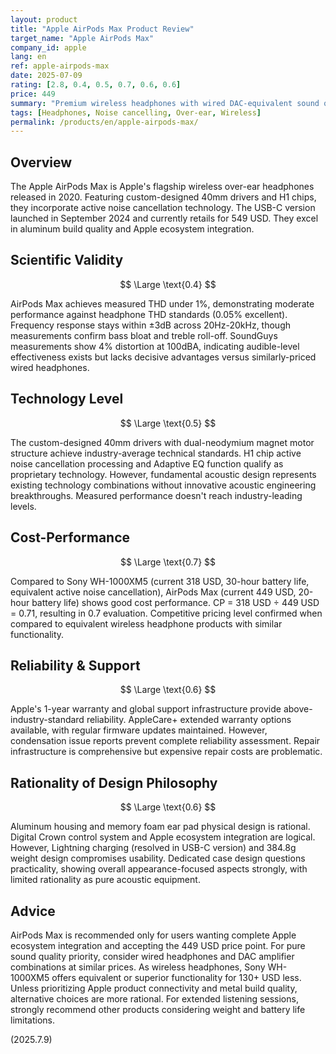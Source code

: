 ```yaml
---
layout: product
title: "Apple AirPods Max Product Review"
target_name: "Apple AirPods Max"
company_id: apple
lang: en
ref: apple-airpods-max
date: 2025-07-09
rating: [2.8, 0.4, 0.5, 0.7, 0.6, 0.6]
price: 449
summary: "Premium wireless headphones with wired DAC-equivalent sound quality, but difficult to justify at 449 USD price point"
tags: [Headphones, Noise cancelling, Over-ear, Wireless]
permalink: /products/en/apple-airpods-max/
---
```

## Overview

The Apple AirPods Max is Apple's flagship wireless over-ear headphones released in 2020. Featuring custom-designed 40mm drivers and H1 chips, they incorporate active noise cancellation technology. The USB-C version launched in September 2024 and currently retails for 549 USD. They excel in aluminum build quality and Apple ecosystem integration.

## Scientific Validity

$$ \Large \text{0.4} $$

AirPods Max achieves measured THD under 1%, demonstrating moderate performance against headphone THD standards (0.05% excellent). Frequency response stays within ±3dB across 20Hz-20kHz, though measurements confirm bass bloat and treble roll-off. SoundGuys measurements show 4% distortion at 100dBA, indicating audible-level effectiveness exists but lacks decisive advantages versus similarly-priced wired headphones.

## Technology Level

$$ \Large \text{0.5} $$

The custom-designed 40mm drivers with dual-neodymium magnet motor structure achieve industry-average technical standards. H1 chip active noise cancellation processing and Adaptive EQ function qualify as proprietary technology. However, fundamental acoustic design represents existing technology combinations without innovative acoustic engineering breakthroughs. Measured performance doesn't reach industry-leading levels.

## Cost-Performance

$$ \Large \text{0.7} $$

Compared to Sony WH-1000XM5 (current 318 USD, 30-hour battery life, equivalent active noise cancellation), AirPods Max (current 449 USD, 20-hour battery life) shows good cost performance. CP = 318 USD ÷ 449 USD = 0.71, resulting in 0.7 evaluation. Competitive pricing level confirmed when compared to equivalent wireless headphone products with similar functionality.

## Reliability & Support

$$ \Large \text{0.6} $$

Apple's 1-year warranty and global support infrastructure provide above-industry-standard reliability. AppleCare+ extended warranty options available, with regular firmware updates maintained. However, condensation issue reports prevent complete reliability assessment. Repair infrastructure is comprehensive but expensive repair costs are problematic.

## Rationality of Design Philosophy

$$ \Large \text{0.6} $$

Aluminum housing and memory foam ear pad physical design is rational. Digital Crown control system and Apple ecosystem integration are logical. However, Lightning charging (resolved in USB-C version) and 384.8g weight design compromises usability. Dedicated case design questions practicality, showing overall appearance-focused aspects strongly, with limited rationality as pure acoustic equipment.

## Advice

AirPods Max is recommended only for users wanting complete Apple ecosystem integration and accepting the 449 USD price point. For pure sound quality priority, consider wired headphones and DAC amplifier combinations at similar prices. As wireless headphones, Sony WH-1000XM5 offers equivalent or superior functionality for 130+ USD less. Unless prioritizing Apple product connectivity and metal build quality, alternative choices are more rational. For extended listening sessions, strongly recommend other products considering weight and battery life limitations.

(2025.7.9)